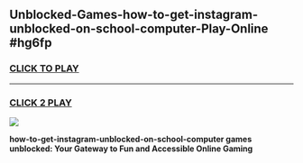 
## Unblocked-Games-how-to-get-instagram-unblocked-on-school-computer-Play-Online #hg6fp
<h3>
<a href="https://news.freeplayer.one?title=how-to-get-instagram-unblocked-on-school-computer&ref=3">CLICK TO PLAY</a></h3>
<hr>

<h3>
<a href="https://news.freeplayer.one?title=how-to-get-instagram-unblocked-on-school-computer&ref=3">CLICK 2 PLAY</a>
  
</h3>

<a href="https://news.freeplayer.one?title=how-to-get-instagram-unblocked-on-school-computer&ref=3"><img src="https://clearcache.store/games.png"></a>


**how-to-get-instagram-unblocked-on-school-computer games unblocked: Your Gateway to Fun and Accessible Online Gaming**
